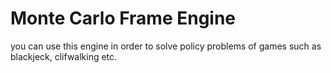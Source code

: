 # Monte Carlo Frame Engine
you can use this engine in order to solve policy problems of games such as blackjeck, clifwalking etc.
